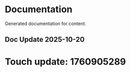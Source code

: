 # Documentation

Generated documentation for content.

## Doc Update 2025-10-20

# Touch update: 1760905289
